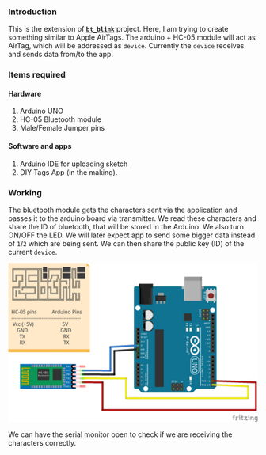 ### Introduction
This is the extension of [__`bt_blink`__](../bt_blink/README.md) project. Here, I am trying to create something similar to Apple AirTags. The arduino + HC-05 module will act as AirTag, which will be addressed as `device`. Currently the `device` receives and sends data from/to the app.

### Items required

#### Hardware
1. Arduino UNO
2. HC-05 Bluetooth module
3. Male/Female Jumper pins

#### Software and apps
1. Arduino IDE for uploading sketch
2. DIY Tags App (in the making).

### Working
The bluetooth module gets the characters sent via the application and passes it to the arduino board via transmitter. We read these characters and share the ID of bluetooth, that will be stored in the Arduino. We also turn ON/OFF the LED. We will later expect app to send some bigger data instead of `1`/`2` which are being sent. We can then share the public key (ID) of the current `device`.

![Schematics](../../images/bt/bt_blink_bb.jpg)

We can have the serial monitor open to check if we are receiving the characters correctly.
